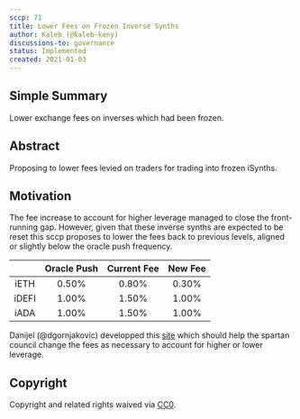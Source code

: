 ```yaml
---
sccp: 71
title: Lower Fees on Frozen Inverse Synths
author: Kaleb (@kaleb-keny)
discussions-to: governance
status: Implemented
created: 2021-01-03
---
```


<!--You can leave these HTML comments in your merged SCCP and delete the visible duplicate text guides, they will not appear and may be helpful to refer to if you edit it again. This is the suggested template for new SCCPs. Note that an SCCP number will be assigned by an editor. When opening a pull request to submit your SCCP, please use an abbreviated title in the filename, `sccp-draft_title_abbrev.md`. The title should be 44 characters or less.-->

## Simple Summary

<!--"If you can't explain it simply, you don't understand it well enough." Provide a simplified and layman-accessible explanation of the SCCP.-->

Lower exchange fees on inverses which had been frozen.

## Abstract

<!--A short (~200 word) description of the variable change proposed.-->

Proposing to lower fees levied on traders for trading into frozen iSynths.

## Motivation

<!--The motivation is critical for SCCPs that want to update variables within Synthetix. It should clearly explain why the existing variable is not incentive aligned. SCCP submissions without sufficient motivation may be rejected outright.-->

The fee increase to account for higher leverage managed to close the front-running gap. However, given that these inverse synths are expected to be reset this sccp proposes to lower the fees back to previous levels, aligned or slightly below the oracle push frequency.


|       | Oracle Push | Current Fee | New Fee |
|:-----:|:-----------:|:-----------:|:-------:|
|  iETH |    0.50%    |    0.80%    |  0.30%  |
| iDEFI |    1.00%    |    1.50%    |  1.00%  |
|  iADA |    1.00%    |    1.50%    |  1.00%  |


Danijel (@dgornjakovic) developped this [site](https://synthetix-monitoring.herokuapp.com/synths) which should help the spartan council change the fees as necessary to account for higher or lower leverage.


## Copyright

Copyright and related rights waived via [CC0](https://creativecommons.org/publicdomain/zero/1.0/).
